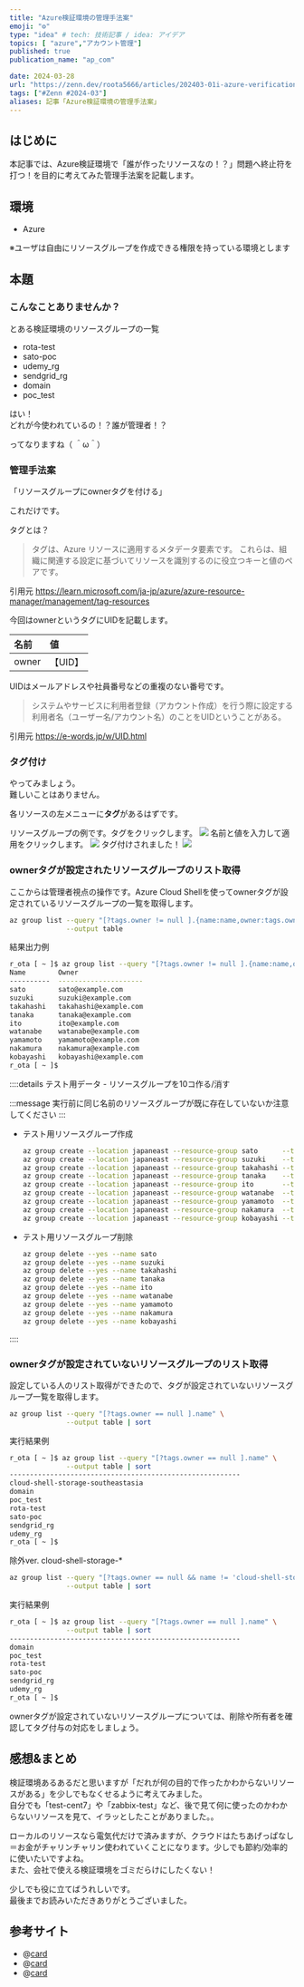 ```yaml
---
title: "Azure検証環境の管理手法案"
emoji: "⚙️"
type: "idea" # tech: 技術記事 / idea: アイデア
topics: [ "azure","アカウント管理"]
published: true
publication_name: "ap_com"

date: 2024-03-28
url: "https://zenn.dev/roota5666/articles/202403-01i-azure-verification-environment"
tags: ["#Zenn #2024-03"]
aliases: 記事「Azure検証環境の管理手法案」
---
```


## はじめに

本記事では、Azure検証環境で「誰が作ったリソースなの！？」問題へ終止符を打つ！を目的に考えてみた管理手法案を記載します。

## 環境

- Azure

※ユーザは自由にリソースグループを作成できる権限を持っている環境とします

## 本題

### こんなことありませんか？

とある検証環境のリソースグループの一覧

- rota-test
- sato-poc
- udemy_rg
- sendgrid_rg
- domain
- poc_test

はい！  
どれが今使われているの！？誰が管理者！？

ってなりますね（ ＾ω＾）

### 管理手法案

「リソースグループにownerタグを付ける」

これだけです。

タグとは？

>タグは、Azure リソースに適用するメタデータ要素です。 これらは、組織に関連する設定に基づいてリソースを識別するのに役立つキーと値のペアです。

引用元 <https://learn.microsoft.com/ja-jp/azure/azure-resource-manager/management/tag-resources>

今回はownerというタグにUIDを記載します。

| 名前  | 値      |
| :---- | :------ |
| owner | 【UID】 |

UIDはメールアドレスや社員番号などの重複のない番号です。

>システムやサービスに利用者登録（アカウント作成）を行う際に設定する利用者名（ユーザー名/アカウント名）のことをUIDということがある。

引用元 <https://e-words.jp/w/UID.html>

### タグ付け

やってみましょう。  
難しいことはありません。

各リソースの左メニューに**タグ**があるはずです。

リソースグループの例です。タグをクリックします。
![](/images/202404-01t-azure-verification-environment/202404-01t-azure-verification-environment_001.png)
名前と値を入力して適用をクリックします。
![](/images/202404-01t-azure-verification-environment/202404-01t-azure-verification-environment_002.png)
タグ付けされました！
![](/images/202404-01t-azure-verification-environment/202404-01t-azure-verification-environment_003.png)

### ownerタグが設定されたリソースグループのリスト取得

ここからは管理者視点の操作です。Azure Cloud Shellを使ってownerタグが設定されているリソースグループの一覧を取得します。

```bash
az group list --query "[?tags.owner != null ].{name:name,owner:tags.owner}" \
              --output table
```

結果出力例

```bash
r_ota [ ~ ]$ az group list --query "[?tags.owner != null ].{name:name,owner:tags.owner}" --output table
Name        Owner
----------  ---------------------
sato        sato@example.com
suzuki      suzuki@example.com
takahashi   takahashi@example.com
tanaka      tanaka@example.com
ito         ito@example.com
watanabe    watanabe@example.com
yamamoto    yamamoto@example.com
nakamura    nakamura@example.com
kobayashi   kobayashi@example.com
r_ota [ ~ ]$ 
```

::::details テスト用データ - リソースグループを10コ作る/消す

:::message
実行前に同じ名前のリソースグループが既に存在していないか注意してください
:::

- テスト用リソースグループ作成
  
  ```bash
  az group create --location japaneast --resource-group sato      --tags owner=sato@example.com
  az group create --location japaneast --resource-group suzuki    --tags owner=suzuki@example.com
  az group create --location japaneast --resource-group takahashi --tags owner=takahashi@example.com
  az group create --location japaneast --resource-group tanaka    --tags owner=tanaka@example.com
  az group create --location japaneast --resource-group ito       --tags owner=ito@example.com
  az group create --location japaneast --resource-group watanabe  --tags owner=watanabe@example.com
  az group create --location japaneast --resource-group yamamoto  --tags owner=yamamoto@example.com
  az group create --location japaneast --resource-group nakamura  --tags owner=nakamura@example.com
  az group create --location japaneast --resource-group kobayashi --tags owner=kobayashi@example.com
  ```

- テスト用リソースグループ削除
  
  ```bash
  az group delete --yes --name sato
  az group delete --yes --name suzuki
  az group delete --yes --name takahashi
  az group delete --yes --name tanaka
  az group delete --yes --name ito
  az group delete --yes --name watanabe
  az group delete --yes --name yamamoto
  az group delete --yes --name nakamura
  az group delete --yes --name kobayashi
  ```

::::

### ownerタグが設定されていないリソースグループのリスト取得

設定している人のリスト取得ができたので、タグが設定されていないリソースグループ一覧を取得します。

```bash
az group list --query "[?tags.owner == null ].name" \
              --output table | sort
```

実行結果例

```bash
r_ota [ ~ ]$ az group list --query "[?tags.owner == null ].name" \
              --output table | sort
---------------------------------------------------------
cloud-shell-storage-southeastasia
domain
poc_test
rota-test
sato-poc
sendgrid_rg
udemy_rg
r_ota [ ~ ]$
```

除外ver. cloud-shell-storage-*

```bash
az group list --query "[?tags.owner == null && name != 'cloud-shell-storage*' ].name" \
              --output table | sort
```

実行結果例

```bash
r_ota [ ~ ]$ az group list --query "[?tags.owner == null ].name" \
              --output table | sort
---------------------------------------------------------
domain
poc_test
rota-test
sato-poc
sendgrid_rg
udemy_rg
r_ota [ ~ ]$
```

ownerタグが設定されていないリソースグループについては、削除や所有者を確認してタグ付与の対応をしましょう。

## 感想&まとめ

検証環境あるあるだと思いますが「だれが何の目的で作ったかわからないリソースがある」を少しでもなくせるように考えてみました。  
自分でも「test-cent7」や「zabbix-test」など、後で見て何に使ったのかわからないリソースを見て、イラッとしたことがありました。。  

ローカルのリソースなら電気代だけで済みますが、クラウドはたちあげっぱなし＝お金がチャリンチャリン使われていくことになります。少しでも節約/効率的に使いたいですよね。  
また、会社で使える検証環境をゴミだらけにしたくない！  

少しでも役に立てばうれしいです。  
最後までお読みいただきありがとうございました。

## 参考サイト

- @[card](https://learn.microsoft.com/ja-jp/azure/azure-resource-manager/management/tag-resources-portal)
- @[card](https://learn.microsoft.com/ja-jp/azure/azure-resource-manager/management/tag-resources)
- @[card](https://learn.microsoft.com/ja-jp/cli/azure/group?view=azure-cli-latest)
